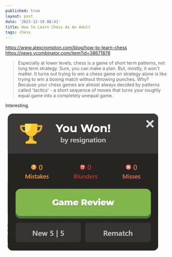 ```yaml
---
published: true
layout: post
date: '2023-12-19 08:41'
title: How To Learn Chess As An Adult
tags: chess 
---
```

<https://www.alexcrompton.com/blog/how-to-learn-chess>  
<https://news.ycombinator.com/item?id=38671876>  

> Especially at lower levels, chess is a game of short term patterns, not long term strategy. Sure, you can make a plan. But, mostly, it won't matter. It turns out trying to win a chess game on strategy alone is like trying to win a boxing match without throwing punches. 
> Why? Because your chess games are almost always decided by patterns called 'tactics' - a short sequence of moves that turns your roughly equal game into a completely unequal game.

Interesting.

![image](/media/youwon.png "Actual screenshot!")  
